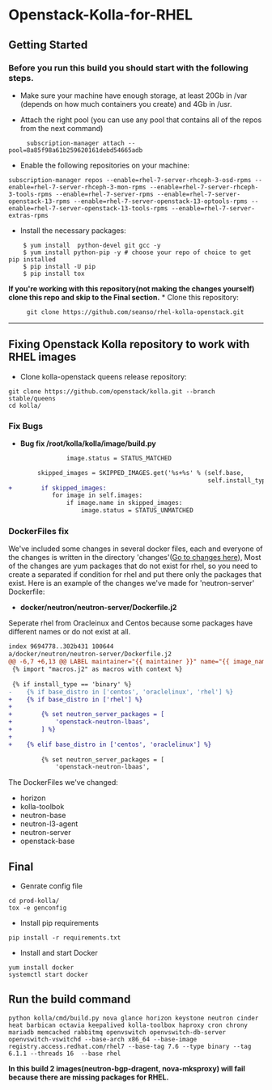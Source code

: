 
# Openstack-Kolla-for-RHEL

## Getting Started 

### Before you run this build you should start with the following steps.  

* Make sure your machine have enough storage, at least 20Gb in /var (depends on how much containers you create) and 4Gb in /usr.

* Attach the right pool (you can use any pool that contains all of the repos from the next command) 

```
     subscription-manager attach --pool=8a85f98a61b259620161debd54665adb
```

* Enable the following repositories on your machine:  

```
subscription-manager repos --enable=rhel-7-server-rhceph-3-osd-rpms --enable=rhel-7-server-rhceph-3-mon-rpms --enable=rhel-7-server-rhceph-3-tools-rpms --enable=rhel-7-server-rpms --enable=rhel-7-server-openstack-13-rpms --enable=rhel-7-server-openstack-13-optools-rpms --enable=rhel-7-server-openstack-13-tools-rpms --enable=rhel-7-server-extras-rpms
```

* Install the necessary packages:
```
    $ yum install  python-devel git gcc -y 
    $ yum install python-pip -y # choose your repo of choice to get pip installed 
    $ pip install -U pip
    $ pip install tox
```
**If you're working with this repository(not making the changes yourself) clone this repo and skip to the Final section.**
     * Clone this repository:
```
     git clone https://github.com/seanso/rhel-kolla-openstack.git
```
----

## Fixing Openstack Kolla repository to work with RHEL images
* Clone kolla-openstack queens release repository:
```
git clone https://github.com/openstack/kolla.git --branch stable/queens
cd kolla/
```

### Fix Bugs
* **Bug fix /root/kolla/kolla/image/build.py**
``` diff
                image.status = STATUS_MATCHED

        skipped_images = SKIPPED_IMAGES.get('%s+%s' % (self.base,
                                                       self.install_type))
+        if skipped_images:
            for image in self.images:
                if image.name in skipped_images:
                    image.status = STATUS_UNMATCHED
```

### DockerFiles fix
We've included some changes in several docker files, each and everyone of the changes is written in the directory 'changes'([Go to changes here](changes)), Most of the changes are yum packages that do not exist for rhel, so you need to create a separated if condition for rhel and put there only the packages that exist. 
Here is an example of the changes we've made for 'neutron-server' Dockerfile:

* **docker/neutron/neutron-server/Dockerfile.j2**

Seperate rhel from Oracleinux and Centos because some packages have different names or do not exist at all.

```diff --git a/docker/neutron/neutron-server/Dockerfile.j2 b/docker/neutron/neutron-server/Dockerfile.j2
index 9694778..302b431 100644
a/docker/neutron/neutron-server/Dockerfile.j2
@@ -6,7 +6,13 @@ LABEL maintainer="{{ maintainer }}" name="{{ image_name }}" build-date="{{ build
 {% import "macros.j2" as macros with context %}
 
 {% if install_type == 'binary' %}
-    {% if base_distro in ['centos', 'oraclelinux', 'rhel'] %}
+    {% if base_distro in ['rhel'] %}
+
+        {% set neutron_server_packages = [
+            'openstack-neutron-lbaas',
+        ] %}
+
+    {% elif base_distro in ['centos', 'oraclelinux'] %}
 
         {% set neutron_server_packages = [
             'openstack-neutron-lbaas',
```

The DockerFiles we've changed:
- horizon
- kolla-toolbok
- neutron-base
- neutron-l3-agent
- neutron-server
- openstack-base

## Final

* Genrate config file
```
cd prod-kolla/
tox -e genconfig
```

* Install pip requirements
```
pip install -r requirements.txt
```

* Install and start Docker
```
yum install docker 
systemctl start docker
```

## Run the build command
```
python kolla/cmd/build.py nova glance horizon keystone neutron cinder heat barbican octavia keepalived kolla-toolbox haproxy cron chrony mariadb memcached rabbitmq openvswitch openvswitch-db-server openvswitch-vswitchd --base-arch x86_64 --base-image registry.access.redhat.com/rhel7 --base-tag 7.6 --type binary --tag 6.1.1 --threads 16  --base rhel
```
**In this build 2 images(neutron-bgp-dragent, nova-mksproxy) will fail because there are missing packages for RHEL.**

